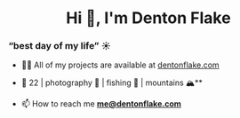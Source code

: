 <h1 align="center">Hi 👋, I'm Denton Flake</h1>
<h3>“best day of my life” ☀️</h3>

- 👨‍💻 All of my projects are available at [dentonflake.com](dentonflake.com)

- 💬 22 | photography 📸 | fishing 🎣 | mountains 🏔️**

- 📫 How to reach me **me@dentonflake.com**



<!--
**dentonflake/dentonflake** is a ✨ _special_ ✨ repository because its `README.md` (this file) appears on your GitHub profile.

Here are some ideas to get you started:

- 🔭 I’m currently working on ...
- 🌱 I’m currently learning ...
- 👯 I’m looking to collaborate on ...
- 🤔 I’m looking for help with ...
- 💬 Ask me about ...
- 📫 How to reach me: ...
- 😄 Pronouns: ...
- ⚡ Fun fact: ...
-->
